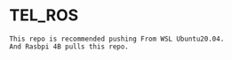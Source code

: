 # TEL_ROS

```
This repo is recommended pushing From WSL Ubuntu20.04.  
And Rasbpi 4B pulls this repo.
```
